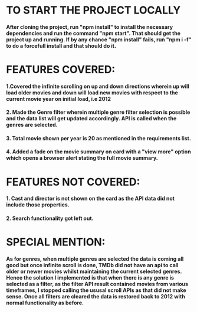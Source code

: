 # TO START THE PROJECT LOCALLY

#### After cloning the project, run "npm install" to install the necessary dependencies and run the command "npm start". That should get the project up and running. If by any chance "npm install" fails, run "npm i -f" to do a forcefull install and that should do it.


# FEATURES COVERED:

#### 1.Covered the infinite scrolling on up and down directions wherein up will load older movies and down will load new movies with respect to the current movie year on initial load, i.e 2012

#### 2. Made the Genre filter wherein multiple genre filter selection is possible and the data list will get updated accordingly. API is called when the genres are selected.

#### 3. Total movie shown per year is 20 as mentioned in the requirements list.

#### 4. Added a fade on the movie summary on card with a "view more" option which opens a browser alert stating the full movie summary.

# FEATURES NOT COVERED:

#### 1. Cast and director is not shown on the card as the API data did not include those properties.

#### 2. Search functionality got left out.

# SPECIAL MENTION:

#### As for genres, when multiple genres are selected the data is coming all good but once infinite scroll is done, TMDb did not have an api to call older or newer movies whilst maintaining the current selected genres. Hence the solution I implemented is that when there is any genre is selected as a filter, as the filter API result contained movies from various timeframes, I stopped calling the ususal scroll APIs as that did not make sense. Once all filters are cleared the data is restored back to 2012 with normal functionality as before.

